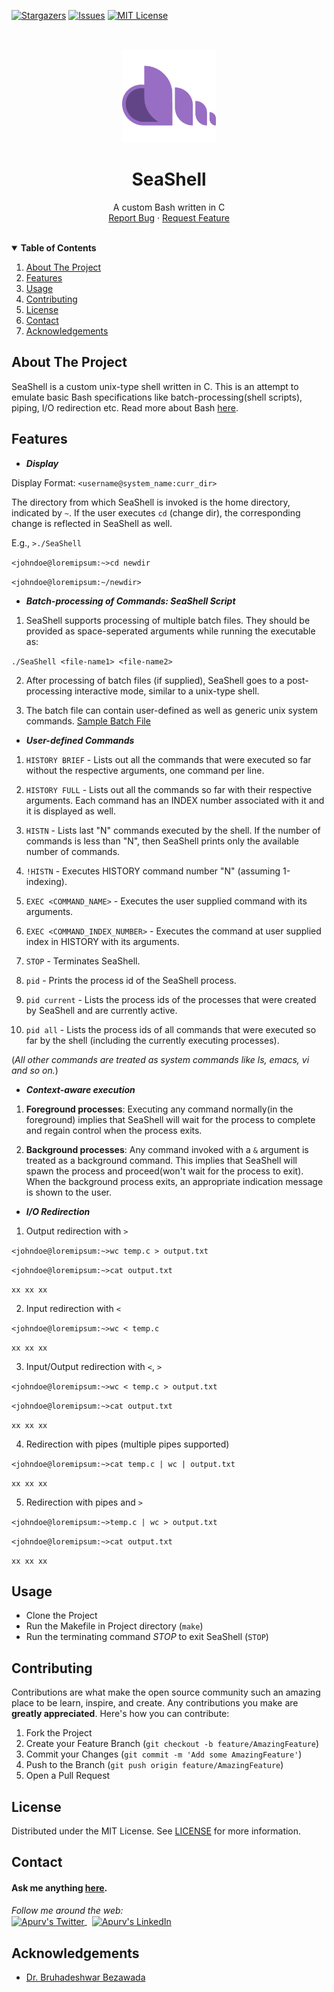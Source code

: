 [stars-shield]: https://img.shields.io/github/stars/ApurvPurohit/SeaShell.svg?style=for-the-badge
[stars-url]: https://github.com/ApurvPurohit/SeaShell/stargazers
[issues-shield]: https://img.shields.io/github/issues/ApurvPurohit/SeaShell.svg?style=for-the-badge
[issues-url]: https://github.com/ApurvPurohit/SeaShell/issues
[license-shield]: https://img.shields.io/github/license/ApurvPurohit/SeaShell.svg?style=for-the-badge
[license-url]: https://github.com/ApurvPurohit/SeaShell/blob/master/LICENSE

[![Stargazers][stars-shield]][stars-url]
[![Issues][issues-shield]][issues-url]
[![MIT License][license-shield]][license-url]



<br />
<p align="center">
  <a href="https://github.com/ApurvPurohit/SeaShell">
    <img src="images/logo.png" alt="SeaShell" width="150" height="150">
  </a>
  <h1 align="center">SeaShell</h1>

  <p align="center">
    A custom Bash written in C    
    <br />    
    <a href="https://github.com/ApurvPurohit/SeaShell/issues">Report Bug</a>
    ·
    <a href="https://github.com/ApurvPurohit/SeaShell/issues">Request Feature</a>
  </p>
</p>



<!-- TABLE OF CONTENTS -->
<br />
<details open="open">
  <summary><b>Table of Contents</b></summary>  
  <ol>
    <li><a href="#about-the-project">About The Project</a></li>
    <li><a href="#features">Features</a></li>
    <li><a href="#usage">Usage</a></li>
    <li><a href="#contributing">Contributing</a></li>
    <li><a href="#license">License</a></li>
    <li><a href="#contact">Contact</a></li>
    <li><a href="#acknowledgements">Acknowledgements</a></li>
  </ol>
</details>



<!-- ABOUT THE PROJECT -->
## About The Project

SeaShell is a custom unix-type shell written in C. This is an attempt to emulate basic Bash specifications like batch-processing(shell scripts), piping, I/O redirection etc. Read more about Bash [here](https://en.wikipedia.org/wiki/Bash_(Unix_shell)).

<!-- FEATURES -->
## Features


* ***Display***

Display Format: `<username@system_name:curr_dir>`

The directory from which SeaShell is invoked is the home directory, indicated by `~`. If the user executes `cd` (change dir), the corresponding change is reflected in SeaShell as well.

E.g., `>./SeaShell`

`<johndoe@loremipsum:~>cd newdir`

`<johndoe@loremipsum:~/newdir>`


* ***Batch-processing of Commands: SeaShell Script***

1. SeaShell supports processing of multiple batch files. They should be provided as space-seperated arguments while running the executable as: 

  `./SeaShell <file-name1> <file-name2>`

2. After processing of batch files (if supplied), SeaShell goes to a post-processing interactive mode, similar to a unix-type shell.

3. The batch file can contain user-defined as well as generic unix system commands. [Sample Batch File](https://github.com/ApurvPurohit/SeaShell/blob/master/sample_batch.txt)
 

* ***User-defined Commands***
  
1. `HISTORY BRIEF` - Lists out all the commands that were executed so far without the respective arguments, one command per line.

2. `HISTORY FULL` - Lists out all the commands so far with their respective arguments. Each command has an INDEX number associated with it and it is displayed as well.
  
3. `HISTN` - Lists last "N" commands executed by the shell. If the number of commands is less than "N", then SeaShell prints only the available number of commands. 

4. `!HISTN` - Executes HISTORY command number "N" (assuming 1-indexing).

5. `EXEC <COMMAND_NAME>` - Executes the user supplied command with its arguments.

6. `EXEC <COMMAND_INDEX_NUMBER>` - Executes the command at user supplied index in HISTORY with its arguments.

7. `STOP` - Terminates SeaShell.

8. `pid` - Prints the process id of the SeaShell process.

9. `pid current` - Lists the process ids of the processes that were created by SeaShell and are currently active.

10. `pid all` - Lists the process ids of all commands that were executed so far by the shell (including the currently executing processes).

(*All other commands are treated as system commands like ls, emacs, vi and so on.*)


* ***Context-aware execution***

1. **Foreground processes**: Executing any command normally(in the foreground) implies that SeaShell will wait for the process to complete and regain control when the process exits.

2. **Background processes**: Any command invoked with a `&` argument is treated as a background command. This implies that SeaShell will spawn the process and proceed(won't wait for the process to exit). When the background process exits, an appropriate indication message is shown to the user.


* ***I/O Redirection***

1. Output redirection with `>`

`<johndoe@loremipsum:~>wc temp.c > output.txt`

`<johndoe@loremipsum:~>cat output.txt`

`xx xx xx`

2. Input redirection with `<`

`<johndoe@loremipsum:~>wc < temp.c`

`xx xx xx`

3. Input/Output redirection with `<`, `>`

`<johndoe@loremipsum:~>wc < temp.c > output.txt`

`<johndoe@loremipsum:~>cat output.txt`

`xx xx xx`

4. Redirection with pipes (multiple pipes supported)

`<johndoe@loremipsum:~>cat temp.c | wc | output.txt`

`xx xx xx`

5. Redirection with pipes and `>`

`<johndoe@loremipsum:~>temp.c | wc > output.txt`

`<johndoe@loremipsum:~>cat output.txt`

`xx xx xx`


<!-- HOW TO RUN -->
## Usage

* Clone the Project
* Run the Makefile in Project directory (`make`)
* Run the terminating command _STOP_ to exit SeaShell (`STOP`)

<!-- CONTRIBUTING -->
## Contributing

Contributions are what make the open source community such an amazing place to be learn, inspire, and create. Any contributions you make are **greatly appreciated**.
Here's how you can contribute:

1. Fork the Project
2. Create your Feature Branch (`git checkout -b feature/AmazingFeature`)
3. Commit your Changes (`git commit -m 'Add some AmazingFeature'`)
4. Push to the Branch (`git push origin feature/AmazingFeature`)
5. Open a Pull Request



<!-- LICENSE -->
## License

Distributed under the MIT License. See [LICENSE](https://github.com/ApurvPurohit/SeaShell/blob/master/LICENSE) for more information.



<!-- CONTACT -->
## Contact

#### Ask me anything [here](https://github.com/ApurvPurohit/ApurvPurohit/issues).


<div>
  <i>Follow me around the web:</i><br />
 <a href="https://twitter.com/ApurvPurohit4">
  <img align="center" alt="Apurv's Twitter" width="44px" src="https://raw.githubusercontent.com/peterthehan/peterthehan/master/assets/twitter.svg" />
</a>&nbsp;
<a href="https://linkedin.com/in/apurvpurohit">
  <img align="center" alt="Apurv's LinkedIn" width="44px" src="https://raw.githubusercontent.com/peterthehan/peterthehan/master/assets/linkedin.svg" />
</a>
  
 </div>


<!-- ACKNOWLEDGEMENTS -->
## Acknowledgements
* [Dr. Bruhadeshwar Bezawada](https://scholar.google.co.in/citations?user=BvG80WkAAAAJ&hl=en)
